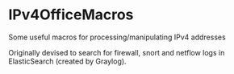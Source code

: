 # IPv4OfficeMacros
Some useful macros for processing/manipulating IPv4 addresses

Originally devised to search for firewall, snort and netflow logs in ElasticSearch (created by Graylog).

